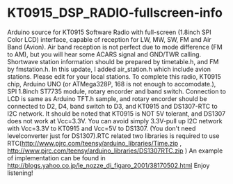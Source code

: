 KT0915_DSP_RADIO-fullscreen-info
================================

Arduino source for KT0915 Software Radio with full-screen (1.8inch SPI Color LCD) interface, capable of reception for LW, MW, SW, FM and Air Band (Avion). Air band reception is not perfect due to mode difference (FM to AM), but you will hear some ACARS signal and GND/TWR calling. Shortwave station information should be prepared by timetable.h, and FM by fmstation.h.
In this update, I added air_station.h which include avion stations. Please edit for your local stations.
To complete this radio, KT0915 chip, Arduino UNO (or ATMega328P, 168 is not enough to accomodate.), SPI 1.8inch ST7735
module, rotary encorder and band switch. Connection to LCD is same as Arduino TFT.h sample, and rotary encorder should be 
connected to D2, D4, band switch to D3, and KT0915 and DS1307-RTC to I2C network. It should be noted that KT0915
is NOT 5V tolerant, and DS1307 does not work at Vcc=3.3V. You can avoid simply 3.3V-pull up I2C network with Vcc=3.3V to KT0915 and Vcc=5V to DS1307. (You don't need levelconverter just for DS1307).RTC related two libraries is required to use RTC(http://www.pjrc.com/teensy/arduino_libraries/Time.zip , http://www.pjrc.com/teensy/arduino_libraries/DS1307RTC.zip ) An example of implementation can be found in http://blogs.yahoo.co.jp/le_nozze_di_figaro_2001/38170502.html 
Enjoy listening! 
